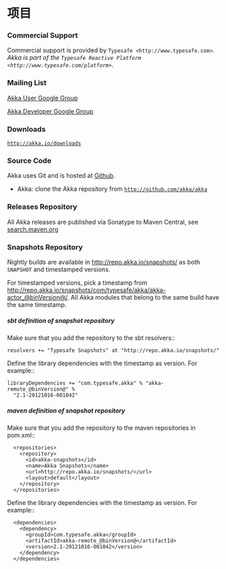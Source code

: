 # 项目

### Commercial Support

Commercial support is provided by `Typesafe <http://www.typesafe.com>`_.
Akka is part of the `Typesafe Reactive Platform <http://www.typesafe.com/platform>`_.

### Mailing List

[Akka User Google Group](http://groups.google.com/group/akka-user)

[Akka Developer Google Group](http://groups.google.com/group/akka-dev)


### Downloads

[`http://akka.io/downloads`](http://akka.io/downloads)


### Source Code

Akka uses Git and is hosted at [Github](http://github.com).

* Akka: clone the Akka repository from [`http://github.com/akka/akka`](http://github.com/akka/akka)


### Releases Repository

All Akka releases are published via Sonatype to Maven Central, see
[search.maven.org](http://search.maven.org/#search%7Cga%7C1%7Cg%3A%22com.typesafe.akka%22)

### Snapshots Repository

Nightly builds are available in http://repo.akka.io/snapshots/ as both ``SNAPSHOT`` and
timestamped versions.

For timestamped versions, pick a timestamp from
http://repo.akka.io/snapshots/com/typesafe/akka/akka-actor_@binVersion@/.
All Akka modules that belong to the same build have the same timestamp.

##### sbt definition of snapshot repository

Make sure that you add the repository to the sbt resolvers::

    resolvers += "Typesafe Snapshots" at "http://repo.akka.io/snapshots/"

Define the library dependencies with the timestamp as version. For example::

    libraryDependencies += "com.typesafe.akka" % "akka-remote_@binVersion@" %
      "2.1-20121016-001042"

##### maven definition of snapshot repository

Make sure that you add the repository to the maven repositories in pom.xml::

      <repositories>
        <repository>
          <id>akka-snapshots</id>
          <name>Akka Snapshots</name>
          <url>http://repo.akka.io/snapshots/</url>
          <layout>default</layout>
        </repository>
      </repositories>

Define the library dependencies with the timestamp as version. For example::

      <dependencies>
        <dependency>
          <groupId>com.typesafe.akka</groupId>
          <artifactId>akka-remote_@binVersion@</artifactId>
          <version>2.1-20121016-001042</version>
        </dependency>
      </dependencies>
